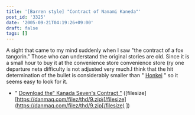 ```yaml
---
title: '[Barren style] "Contract of Nanami Kaneda"'
post_id: '3325'
date: '2005-09-21T04:19:26+09:00'
draft: false
tags: []
---
```


A sight that came to my mind suddenly when I saw "the contract of a fox tangorin." Those who can understand the original stories are old. Since it is a small hour to buy it at the convenience store convenience store (ry one departure neta difficulty is not adjusted very much.I think that the hit determination of the bullet is considerably smaller than " [Honkei](http://www.amazon.co.jp/gp/product/B000068H2S/ref=as_li_ss_tl?ie=UTF8&camp=247&creative=7399&creativeASIN=B000068H2S&linkCode=as2&tag=danmaq-22) " so it seems easy to look for it.

*   " [Download the" Kanada Seven's Contract "](/filez/thd/9.zip) (\[filesize\] [https://danmaq.com/filez/thd/9.zip\[/filesize](https://danmaq.com/filez/thd/9.zip[/filesize) \])